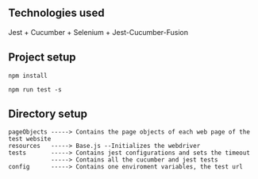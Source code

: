 ## Technologies used

Jest + Cucumber + Selenium + Jest-Cucumber-Fusion

## Project setup

```
npm install

npm run test -s

```
## Directory setup

```
pageObjects -----> Contains the page objects of each web page of the test website
resources   -----> Base.js --Initializes the webdriver
tests       -----> Contains jest configurations and sets the timeout
            -----> Contains all the cucumber and jest tests
config      -----> Contains one enviroment variables, the test url
```
